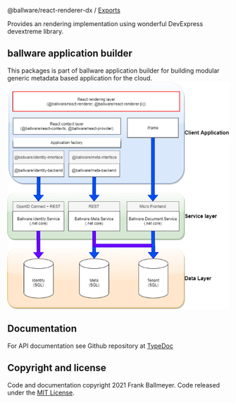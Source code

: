 @ballware/react-renderer-dx / [Exports](modules.md)

Provides an rendering implementation using wonderful DevExpress devextreme library.

## ballware application builder
This packages is part of ballware application builder for building modular generic metadata based application for the cloud.
<br/>
<img src="https://github.com/ballware/ballware-client/blob/main/packages/react-renderer-dx/assets/landscape.png">

## Documentation
For API documentation see Github repository at [TypeDoc](docs/modules.md)

## Copyright and license
Code and documentation copyright 2021 Frank Ballmeyer. Code released under the [MIT License](https://github.com/ballware/ballware-client/blob/main/LICENSE).
